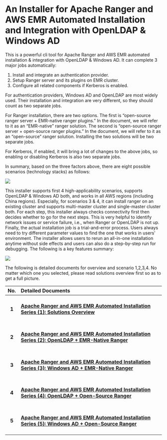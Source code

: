 # An Installer for Apache Ranger and AWS EMR Automated Installation and Integration with OpenLDAP & Windows AD

This is a powerful cli tool for Apache Ranger and AWS EMR automated installation & integration with OpenLDAP & Windows AD. It can complete 3 major jobs automatically:

1. Install and integrate an authentication provider.
2. Setup Ranger server and its plugins on EMR cluster.
3. Configure all related components if Kerberos is enabled.

For authentication providers, Windows AD and OpenLDAP are most widely used. Their installation and integration are very different, so they should count as two separate jobs.

For Ranger installation, there are two options. The first is “open-source ranger server + EMR-native ranger plugins.” In the document, we will refer to it as an “EMR-native” ranger solution. The second is “open-source ranger server + open-source ranger plugins.” In the document, we will refer to it as an “open-source” ranger solution. Installing the two solutions will be two separate jobs.

For Kerberos, if enabled, it will bring a lot of changes to the above jobs, so enabling or disabling Kerberos is also two separate jobs.

In summary, based on the three factors above, there are eight possible scenarios (technology stacks) as follows:

![](https://dz2cdn1.dzone.com/storage/temp/16331443-1-8-scenarios-table-small.jpg)

This installer supports first 4 high-applicability scenarios, supports OpenLDAP & Windows AD both, and works in all AWS regions (including China regions). Especially, for scenarios 3 & 4, it can install ranger on an existing cluster and supports multi-master cluster and single-master cluster both. For each step, this installer always checks connectivity first then decides whether to go for the next steps. This is very helpful to identify network issues or service failure, i.e., when Ranger or OpenLDAP is not up. Finally, the actual installation job is a trial-and-error process. Users always need to try different parameter values to find the one that works in users' environment. The installer allows users to rerun an all-in-one installation anytime without side effects and users can also do a step-by-step run for debugging. The following is a key features summary:

![](https://dz2cdn1.dzone.com/storage/temp/16538007-25-feature-list.jpg)

The following is detailed documents for overview and scenario 1,2,3,4. No matter which one you selected, please read solutions overview first so as to get a full picture.

|No.|Detailed Documents|
|:---:|:--------------|
|<h4>1</h4>|<h4>[Apache Ranger and AWS EMR Automated Installation Series (1): Solutions Overview](https://dzone.com/articles/apache-ranger-aws-emr-automated-installation-1)</h4>|
|<h4>2</h4>|<h4>[Apache Ranger and AWS EMR Automated Installation Series (2): OpenLDAP + EMR-Native Ranger](https://dzone.com/articles/apache-ranger-aws-emr-automated-installation-2)</h4>|
|<h4>3</h4>|<h4>[Apache Ranger and AWS EMR Automated Installation Series (3): Windows AD + EMR-Native Ranger](https://dzone.com/articles/apache-ranger-aws-emr-automated-installation-3)</h4>|
|<h4>4</h4>|<h4>[Apache Ranger and AWS EMR Automated Installation Series (4): OpenLDAP + Open-Source Ranger](https://dzone.com/articles/apache-ranger-aws-emr-automated-installation-4)</h4>|
|<h4>5</h4>|<h4>[Apache Ranger and AWS EMR Automated Installation Series (5): Windows AD + Open-Source Ranger](https://dzone.com/articles/apache-ranger-aws-emr-automated-installation-5)</h4>|
